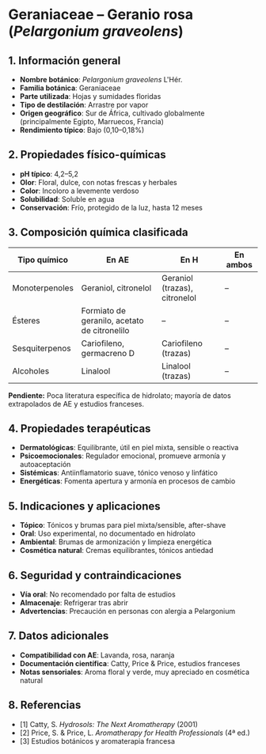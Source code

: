 # Geraniaceae – Geranio rosa (*Pelargonium graveolens*)

## 1. Información general
- **Nombre botánico**: *Pelargonium graveolens* L'Hér.
- **Familia botánica**: Geraniaceae
- **Parte utilizada**: Hojas y sumidades floridas
- **Tipo de destilación**: Arrastre por vapor
- **Origen geográfico**: Sur de África, cultivado globalmente (principalmente Egipto, Marruecos, Francia)
- **Rendimiento típico**: Bajo (0,10–0,18%)

## 2. Propiedades físico-químicas
- **pH típico**: 4,2–5,2
- **Olor**: Floral, dulce, con notas frescas y herbales
- **Color**: Incoloro a levemente verdoso
- **Solubilidad**: Soluble en agua
- **Conservación**: Frío, protegido de la luz, hasta 12 meses

## 3. Composición química clasificada
| Tipo químico      | En AE                                 | En H                              | En ambos         |
|------------------|---------------------------------------|-----------------------------------|------------------|
| Monoterpenoles   | Geraniol, citronelol                  | Geraniol (trazas), citronelol     | –                |
| Ésteres          | Formiato de geranilo, acetato de citronelilo | –                         | –                |
| Sesquiterpenos   | Cariofileno, germacreno D             | Cariofileno (trazas)              | –                |
| Alcoholes        | Linalool                              | Linalool (trazas)                 | –                |

**Pendiente:** Poca literatura específica de hidrolato; mayoría de datos extrapolados de AE y estudios franceses.

## 4. Propiedades terapéuticas
- **Dermatológicas**: Equilibrante, útil en piel mixta, sensible o reactiva
- **Psicoemocionales**: Regulador emocional, promueve armonía y autoaceptación
- **Sistémicas**: Antiinflamatorio suave, tónico venoso y linfático
- **Energéticas**: Fomenta apertura y armonía en procesos de cambio

## 5. Indicaciones y aplicaciones
- **Tópico**: Tónicos y brumas para piel mixta/sensible, after-shave
- **Oral**: Uso experimental, no documentado en hidrolato
- **Ambiental**: Brumas de armonización y limpieza energética
- **Cosmética natural**: Cremas equilibrantes, tónicos antiedad

## 6. Seguridad y contraindicaciones
- **Vía oral**: No recomendado por falta de estudios
- **Almacenaje**: Refrigerar tras abrir
- **Advertencias**: Precaución en personas con alergia a Pelargonium

## 7. Datos adicionales
- **Compatibilidad con AE**: Lavanda, rosa, naranja
- **Documentación científica**: Catty, Price & Price, estudios franceses
- **Notas sensoriales**: Aroma floral y verde, muy apreciado en cosmética natural

## 8. Referencias
- [1] Catty, S. *Hydrosols: The Next Aromatherapy* (2001)
- [2] Price, S. & Price, L. *Aromatherapy for Health Professionals* (4ª ed.)
- [3] Estudios botánicos y aromaterapia francesa

